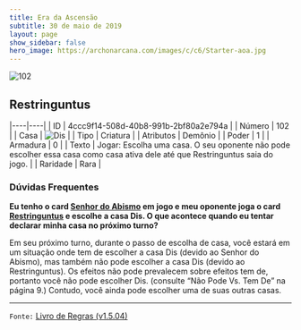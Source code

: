 ```yaml
---
title: Era da Ascensão
subtitle: 30 de maio de 2019
layout: page
show_sidebar: false
hero_image: https://archonarcana.com/images/c/c6/Starter-aoa.jpg
---
```


![102](https://cdn.keyforgegame.com/media/card_front/pt/435_102_48C96F4W85HV_pt.png)

## Restringuntus

|----|----|
| ID | 4ccc9f14-508d-40b8-991b-2bf80a2e794a |
| Número | 102 |
| Casa | ![Dis](https://archonarcana.com/images/thumb/e/e8/Dis.png/22px-Dis.png "Dis") |
| Tipo | Criatura |
| Atributos | Demônio |
| Poder | 1 |
| Armadura | 0 |
| Texto | Jogar: Escolha uma casa. O seu oponente não pode escolher essa casa como casa ativa dele até que Restringuntus saia do jogo. |
| Raridade | Rara |

### Dúvidas Frequentes

**Eu tenho o card [Senhor do Abismo](/cota/093) em jogo e meu
oponente joga o card [Restringuntus](/cota/094) e escolhe a casa
Dis. O que acontece quando eu tentar declarar minha casa no
próximo turno?**

Em seu próximo turno, durante o passo de escolha de casa, você estará
em um situação onde tem de escolher a casa Dis (devido ao Senhor
do Abismo), mas também não pode escolher a casa Dis (devido ao
Restringuntus). Os efeitos não pode prevalecem sobre efeitos tem de,
portanto você não pode escolher Dis. (consulte “Não Pode Vs. Tem De” na
página 9.) Contudo, você ainda pode escolher uma de suas outras casas.

<hr/>

`Fonte:` [Livro de Regras (v1.5.04)](https://drive.google.com/open?id=14pM1J8ZR_4hZbGFZt-ArQdAGsHCPEQdE)
